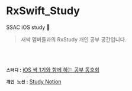 # RxSwift_Study
SSAC iOS study 🌱 
> 새싹 멤버들과의 RxStudy 개인 공부 공간입니다.

<br></br>

**`스터디` :** [iOS 싹 1기와 함께 하는 공부 동호회](https://github.com/ssaciOS)

**`개인 노션` :** [Study Notion](https://clover-diascia-b79.notion.site/RxSwift-5b7192a4a0bc4b719149f4edfa397518)
